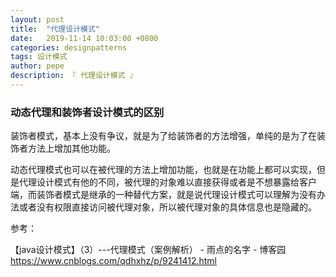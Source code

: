 ```yaml
---
layout: post
title:  "代理设计模式"
date:   2019-11-14 10:03:00 +0800
categories: designpatterns
tags: 设计模式
author: pepe
description: 『 代理设计模式 』
---
```


### **动态代理和装饰者设计模式的区别**

装饰者模式，基本上没有争议，就是为了给装饰者的方法增强，单纯的是为了在装饰者方法上增加其他功能。

动态代理模式也可以在被代理的方法上增加功能，也就是在功能上都可以实现，但是代理设计模式有他的不同，被代理的对象难以直接获得或者是不想暴露给客户端，而装饰者模式是继承的一种替代方案，就是说代理设计模式可以理解为没有办法或者没有权限直接访问被代理对象，所以被代理对象的具体信息也是隐藏的。
























参考：

【java设计模式】（3）---代理模式（案例解析） - 雨点的名字 - 博客园
https://www.cnblogs.com/qdhxhz/p/9241412.html

















